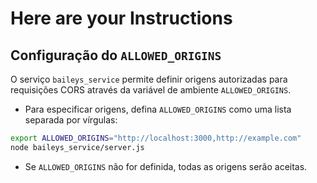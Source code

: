 # Here are your Instructions

## Configuração do `ALLOWED_ORIGINS`

O serviço `baileys_service` permite definir origens autorizadas para requisições CORS através da variável de ambiente `ALLOWED_ORIGINS`.

- Para especificar origens, defina `ALLOWED_ORIGINS` como uma lista separada por vírgulas:

```bash
export ALLOWED_ORIGINS="http://localhost:3000,http://example.com"
node baileys_service/server.js
```

- Se `ALLOWED_ORIGINS` não for definida, todas as origens serão aceitas.
